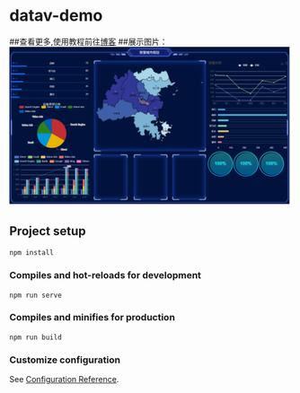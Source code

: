 # datav-demo
##查看更多,使用教程前往[博客](https://blog.csdn.net/qq_45502336/article/details/124394458)
##展示图片：
![img.png](img.png)

## Project setup
```
npm install
```

### Compiles and hot-reloads for development
```
npm run serve
```

### Compiles and minifies for production
```
npm run build
```

### Customize configuration
See [Configuration Reference](https://cli.vuejs.org/config/).

